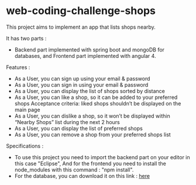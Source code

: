 # web-coding-challenge-shops

This project aims to implement an app that lists shops nearby.

It has two parts :
- Backend part implemented with spring boot and mongoDB for databases,
and Frontend part implemented with angular 4.

Features :
- As a User, you can sign up using your email & password
- As a User, you can sign in using your email & password
- As a User, you can display the list of shops sorted by distance
- As a User, you can like a shop, so it can be added to your preferred shops
		Acceptance criteria: liked shops shouldn’t be displayed on the main page
- As a User, you can dislike a shop, so it won’t be displayed within “Nearby Shops” list during the next 2 hours
- As a User, you can display the list of preferred shops
- As a User, you can remove a shop from your preferred shops list

Specifications :
- To use this project you need to import the backend part on your editor in this case "Eclipse",
And for the frontend you need to install the node_modules with this command : "npm install".
- For the database, you can download it on this link :
[here](https://github.com/hiddenfounders/web-coding-challenge/blob/master/dump-shops.zip)